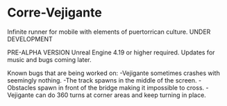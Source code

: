 # Corre-Vejigante
Infinite runner for mobile with elements of puertorrican culture.
UNDER DEVELOPMENT

PRE-ALPHA VERSION
Unreal Engine 4.19 or higher required.
Updates for music and bugs coming later.

Known bugs that are being worked on:
-Vejigante sometimes crashes with seemingly nothing.
-The track spawns in the middle of the screen.
-Obstacles spawn in front of the bridge making it impossible to cross.
-Vejigante can do 360 turns at corner areas and keep turning in place.
